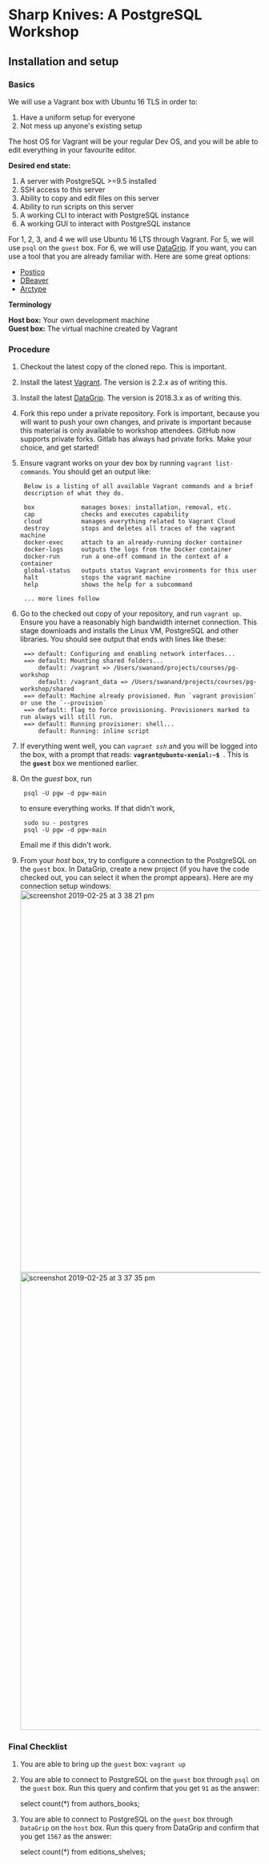 # Sharp Knives: A PostgreSQL Workshop


## Installation and setup

### Basics

We will use a Vagrant box with Ubuntu 16 TLS in order to: 

1. Have a uniform setup for everyone
2. Not mess up anyone's existing setup

The host OS for Vagrant will be your regular Dev OS, and you will be able to edit everything in your favourite editor.

**Desired end state:**

1. A server with PostgreSQL >=9.5 installed
2. SSH access to this server
3. Ability to copy and edit files on this server
4. Ability to run scripts on this server
5. A working CLI to interact with PostgreSQL instance
6. A working GUI to interact with PostgreSQL instance

For 1, 2, 3, and 4 we will use Ubuntu 16 LTS through Vagrant. For 5, we will use `psql` on the `guest` box. For 6, we will use [DataGrip][datagrip]. If you want, you can use a tool that you are already familiar with. Here are some great options:
 
- [Postico][postico] 
- [DBeaver][dbeaver]
- [Arctype][arctype]


**Terminology**

**Host box:** Your own development machine  
**Guest box:** The virtual machine created by Vagrant  


### Procedure

1. Checkout the latest copy of the cloned repo. This is important.
1. Install the latest [Vagrant][vagrant]. The version is 2.2.x as of writing this.
1. Install the latest [DataGrip][datagrip]. The version is 2018.3.x as of writing this.
1. Fork this repo under a private repository.  Fork is important, because you will want to push your own changes, and private is important because this material is only available to workshop attendees. GitHub now supports private forks. Gitlab has always had private forks. Make your choice, and get started!
1. Ensure vagrant works on your dev box by running `vagrant list-commands`. You should get an output like:


        Below is a listing of all available Vagrant commands and a brief
        description of what they do.
        
        box             manages boxes: installation, removal, etc.
        cap             checks and executes capability
        cloud           manages everything related to Vagrant Cloud
        destroy         stops and deletes all traces of the vagrant machine
        docker-exec     attach to an already-running docker container
        docker-logs     outputs the logs from the Docker container
        docker-run      run a one-off command in the context of a container
        global-status   outputs status Vagrant environments for this user
        halt            stops the vagrant machine
        help            shows the help for a subcommand
    
        ... more lines follow

1. Go to the checked out copy of your repository, and run `vagrant up`. Ensure you have a reasonably high bandwidth internet connection. This stage downloads and installs the Linux VM, PostgreSQL and other libraries.  You should see output that ends with lines like these:

        ==> default: Configuring and enabling network interfaces...
        ==> default: Mounting shared folders...
            default: /vagrant => /Users/swanand/projects/courses/pg-workshop
            default: /vagrant_data => /Users/swanand/projects/courses/pg-workshop/shared
        ==> default: Machine already provisioned. Run `vagrant provision` or use the `--provision`
        ==> default: flag to force provisioning. Provisioners marked to run always will still run.
        ==> default: Running provisioner: shell...
            default: Running: inline script
            

1. If everything went well, you can *`vagrant ssh`* and you will be logged into the box, with a prompt that reads: **`vagrant@ubuntu-xenial:~$ `**. This is the **`guest`** box we mentioned earlier.
1. On the _guest_ box, run 

        psql -U pgw -d pgw-main

    to ensure everything works. If that didn't work, 

        sudo su - postgres
        psql -U pgw -d pgw-main 
        
    Email me if this didn't work.
        
1. From your _host_ box, try to configure a connection to the PostgreSQL on the `guest` box. In DataGrip, create a new project (if you have the code checked out, you can select it when the prompt appears). Here are my connection setup windows:
    <img width="762" alt="screenshot 2019-02-25 at 3 38 21 pm" src="https://user-images.githubusercontent.com/90904/53334254-3c00d380-391e-11e9-8954-a23392e84e9e.png">
    <img width="912" alt="screenshot 2019-02-25 at 3 37 35 pm" src="https://user-images.githubusercontent.com/90904/53334256-3c00d380-391e-11e9-800b-0cbefe1fe377.png">

### Final Checklist

1. You are able to bring up the `guest` box: `vagrant up`
2. You are able to connect to PostgreSQL on the `guest` box through `psql` on the `guest` box. Run this query and confirm that you get `91` as the answer:


    select count(*) from authors_books;

3. You are able to connect to PostgreSQL on the `guest` box through `DataGrip` on the `host` box. Run this query from DataGrip and confirm that you get `1567` as the answer:


    select count(*) from editions_shelves;


[postico]: https://eggerapps.at/postico/
[dbeaver]: https://dbeaver.io/
[vagrant]: https://www.vagrantup.com/
[datagrip]: https://www.jetbrains.com/datagrip/
[arctype]: https://arctype.com/

